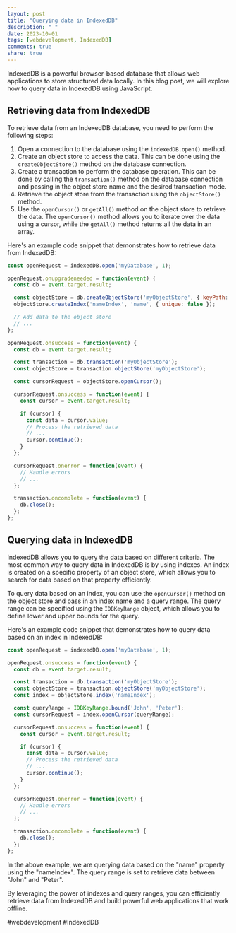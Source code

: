 ```yaml
---
layout: post
title: "Querying data in IndexedDB"
description: " "
date: 2023-10-01
tags: [webdevelopment, IndexedDB]
comments: true
share: true
---
```


IndexedDB is a powerful browser-based database that allows web applications to store structured data locally. In this blog post, we will explore how to query data in IndexedDB using JavaScript.

## Retrieving data from IndexedDB

To retrieve data from an IndexedDB database, you need to perform the following steps:

1. Open a connection to the database using the `indexedDB.open()` method.
2. Create an object store to access the data. This can be done using the `createObjectStore()` method on the database connection.
3. Create a transaction to perform the database operation. This can be done by calling the `transaction()` method on the database connection and passing in the object store name and the desired transaction mode.
4. Retrieve the object store from the transaction using the `objectStore()` method.
5. Use the `openCursor()` or `getAll()` method on the object store to retrieve the data. The `openCursor()` method allows you to iterate over the data using a cursor, while the `getAll()` method returns all the data in an array.

Here's an example code snippet that demonstrates how to retrieve data from IndexedDB:

```javascript
const openRequest = indexedDB.open('myDatabase', 1);

openRequest.onupgradeneeded = function(event) {
  const db = event.target.result;

  const objectStore = db.createObjectStore('myObjectStore', { keyPath: 'id' });
  objectStore.createIndex('nameIndex', 'name', { unique: false });

  // Add data to the object store
  // ...
};

openRequest.onsuccess = function(event) {
  const db = event.target.result;

  const transaction = db.transaction('myObjectStore');
  const objectStore = transaction.objectStore('myObjectStore');

  const cursorRequest = objectStore.openCursor();

  cursorRequest.onsuccess = function(event) {
    const cursor = event.target.result;

    if (cursor) {
      const data = cursor.value;
      // Process the retrieved data
      // ...
      cursor.continue();
    }
  };

  cursorRequest.onerror = function(event) {
    // Handle errors
    // ...
  };

  transaction.oncomplete = function(event) {
    db.close();
  };
};
```

## Querying data in IndexedDB

IndexedDB allows you to query the data based on different criteria. The most common way to query data in IndexedDB is by using indexes. An index is created on a specific property of an object store, which allows you to search for data based on that property efficiently.

To query data based on an index, you can use the `openCursor()` method on the object store and pass in an index name and a query range. The query range can be specified using the `IDBKeyRange` object, which allows you to define lower and upper bounds for the query.

Here's an example code snippet that demonstrates how to query data based on an index in IndexedDB:

```javascript
const openRequest = indexedDB.open('myDatabase', 1);

openRequest.onsuccess = function(event) {
  const db = event.target.result;

  const transaction = db.transaction('myObjectStore');
  const objectStore = transaction.objectStore('myObjectStore');
  const index = objectStore.index('nameIndex');

  const queryRange = IDBKeyRange.bound('John', 'Peter');
  const cursorRequest = index.openCursor(queryRange);

  cursorRequest.onsuccess = function(event) {
    const cursor = event.target.result;

    if (cursor) {
      const data = cursor.value;
      // Process the retrieved data
      // ...
      cursor.continue();
    }
  };

  cursorRequest.onerror = function(event) {
    // Handle errors
    // ...
  };

  transaction.oncomplete = function(event) {
    db.close();
  };
};
```

In the above example, we are querying data based on the "name" property using the "nameIndex". The query range is set to retrieve data between "John" and "Peter".

By leveraging the power of indexes and query ranges, you can efficiently retrieve data from IndexedDB and build powerful web applications that work offline.

#webdevelopment #IndexedDB